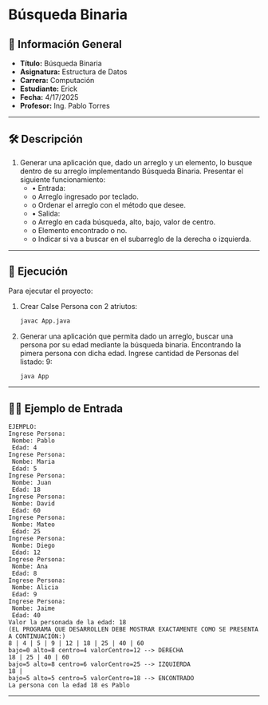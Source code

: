 
# Búsqueda Binaria

## 📌 Información General

- **Título:** Búsqueda Binaria
- **Asignatura:** Estructura de Datos
- **Carrera:** Computación
- **Estudiante:** Erick
- **Fecha:** 4/17/2025
- **Profesor:** Ing. Pablo Torres

---

## 🛠️ Descripción

1. Generar una aplicación que, dado un arreglo y un elemento, lo busque dentro de su
   arreglo implementando Búsqueda Binaria.
   Presentar el siguiente funcionamiento:
   - • Entrada:
   - o Arreglo ingresado por teclado.
   - o Ordenar el arreglo con el método que desee.
   - • Salida:
   - o Arreglo en cada búsqueda, alto, bajo, valor de centro.
   - o Elemento encontrado o no.
   - o Indicar si va a buscar en el subarreglo de la derecha o izquierda.
---

## 🚀 Ejecución

Para ejecutar el proyecto:

1. Crear Calse Persona con 2 atriutos:
    ```bash
    javac App.java
    ```
2. Generar una aplicación que permita dado un arreglo, buscar una persona por su edad mediante la búsqueda binaria.
   Encontrando la pimera persona con dicha edad.
   Ingrese cantidad de Personas del listado: 9:
    ```bash
    java App
    ```

---

## 🧑‍💻 Ejemplo de Entrada

```plaintext
EJEMPLO:
Ingrese Persona:
 Nombe: Pablo
 Edad: 4
Ingrese Persona:
 Nombe: Maria
 Edad: 5
Ingrese Persona:
 Nombe: Juan
 Edad: 18
Ingrese Persona:
 Nombe: David
 Edad: 60
Ingrese Persona:
 Nombe: Mateo
 Edad: 25
Ingrese Persona:
 Nombe: Diego
 Edad: 12
Ingrese Persona:
 Nombe: Ana
 Edad: 8
Ingrese Persona:
 Nombe: Alicia
 Edad: 9
Ingrese Persona:
 Nombe: Jaime
 Edad: 40
Valor la personada de la edad: 18
(EL PROGRAMA QUE DESARROLLEN DEBE MOSTRAR EXACTAMENTE COMO SE PRESENTA A CONTINUACIÓN:)
8 | 4 | 5 | 9 | 12 | 18 | 25 | 40 | 60
bajo=0 alto=8 centro=4 valorCentro=12 --> DERECHA
18 | 25 | 40 | 60
bajo=5 alto=8 centro=6 valorCentro=25 --> IZQUIERDA
18 |
bajo=5 alto=5 centro=5 valorCentro=18 --> ENCONTRADO
La persona con la edad 18 es Pablo
```

---

